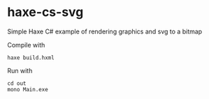 # haxe-cs-svg
Simple Haxe C# example of rendering graphics and svg to a bitmap

Compile with 
```
haxe build.hxml
```

Run with 
```
cd out
mono Main.exe
```
